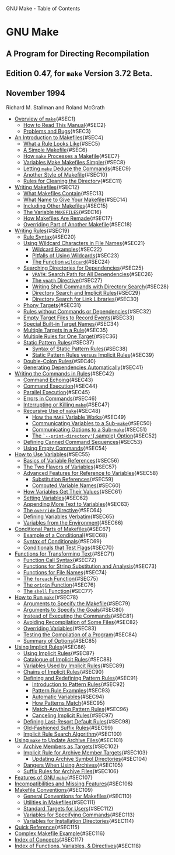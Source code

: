 GNU Make - Table of Contents

# GNU Make

## A Program for Directing Recompilation

## Edition 0.47, for `make` Version 3.72 Beta.

## November 1994

Richard M. Stallman and Roland McGrath

-   [Overview of `make`](make_1.md#SEC1){#SEC1}
    -   [How to Read This Manual](make_1.md#SEC2){#SEC2}
    -   [Problems and Bugs](make_1.md#SEC3){#SEC3}
-   [An Introduction to Makefiles](make_2.md#SEC4){#SEC4}
    -   [What a Rule Looks Like](make_2.md#SEC5){#SEC5}
    -   [A Simple Makefile](make_2.md#SEC6){#SEC6}
    -   [How `make` Processes a Makefile](make_2.md#SEC7){#SEC7}
    -   [Variables Make Makefiles Simpler](make_2.md#SEC8){#SEC8}
    -   [Letting `make` Deduce the Commands](make_2.md#SEC9){#SEC9}
    -   [Another Style of Makefile](make_2.md#SEC10){#SEC10}
    -   [Rules for Cleaning the Directory](make_2.md#SEC11){#SEC11}
-   [Writing Makefiles](make_3.md#SEC12){#SEC12}
    -   [What Makefiles Contain](make_3.md#SEC13){#SEC13}
    -   [What Name to Give Your Makefile](make_3.md#SEC14){#SEC14}
    -   [Including Other Makefiles](make_3.md#SEC15){#SEC15}
    -   [The Variable `MAKEFILES`](make_3.md#SEC16){#SEC16}
    -   [How Makefiles Are Remade](make_3.md#SEC17){#SEC17}
    -   [Overriding Part of Another Makefile](make_3.md#SEC18){#SEC18}
-   [Writing Rules](make_4.md#SEC19){#SEC19}
    -   [Rule Syntax](make_4.md#SEC20){#SEC20}
    -   [Using Wildcard Characters in File
        Names](make_4.md#SEC21){#SEC21}
        -   [Wildcard Examples](make_4.md#SEC22){#SEC22}
        -   [Pitfalls of Using Wildcards](make_4.md#SEC23){#SEC23}
        -   [The Function `wildcard`](make_4.md#SEC24){#SEC24}
    -   [Searching Directories for
        Dependencies](make_4.md#SEC25){#SEC25}
        -   [`VPATH`: Search Path for All
            Dependencies](make_4.md#SEC26){#SEC26}
        -   [The `vpath` Directive](make_4.md#SEC27){#SEC27}
        -   [Writing Shell Commands with Directory
            Search](make_4.md#SEC28){#SEC28}
        -   [Directory Search and Implicit
            Rules](make_4.md#SEC29){#SEC29}
        -   [Directory Search for Link
            Libraries](make_4.md#SEC30){#SEC30}
    -   [Phony Targets](make_4.md#SEC31){#SEC31}
    -   [Rules without Commands or
        Dependencies](make_4.md#SEC32){#SEC32}
    -   [Empty Target Files to Record Events](make_4.md#SEC33){#SEC33}
    -   [Special Built-in Target Names](make_4.md#SEC34){#SEC34}
    -   [Multiple Targets in a Rule](make_4.md#SEC35){#SEC35}
    -   [Multiple Rules for One Target](make_4.md#SEC36){#SEC36}
    -   [Static Pattern Rules](make_4.md#SEC37){#SEC37}
        -   [Syntax of Static Pattern Rules](make_4.md#SEC38){#SEC38}
        -   [Static Pattern Rules versus Implicit
            Rules](make_4.md#SEC39){#SEC39}
    -   [Double-Colon Rules](make_4.md#SEC40){#SEC40}
    -   [Generating Dependencies
        Automatically](make_4.md#SEC41){#SEC41}
-   [Writing the Commands in Rules](make_5.md#SEC42){#SEC42}
    -   [Command Echoing](make_5.md#SEC43){#SEC43}
    -   [Command Execution](make_5.md#SEC44){#SEC44}
    -   [Parallel Execution](make_5.md#SEC45){#SEC45}
    -   [Errors in Commands](make_5.md#SEC46){#SEC46}
    -   [Interrupting or Killing `make`](make_5.md#SEC47){#SEC47}
    -   [Recursive Use of `make`](make_5.md#SEC48){#SEC48}
        -   [How the `MAKE` Variable Works](make_5.md#SEC49){#SEC49}
        -   [Communicating Variables to a
            Sub-`make`](make_5.md#SEC50){#SEC50}
        -   [Communicating Options to a
            Sub-`make`](make_5.md#SEC51){#SEC51}
        -   [The `` `--print-directory' ``{.sample}
            Option](make_5.md#SEC52){#SEC52}
    -   [Defining Canned Command Sequences](make_5.md#SEC53){#SEC53}
    -   [Using Empty Commands](make_5.md#SEC54){#SEC54}
-   [How to Use Variables](make_6.md#SEC55){#SEC55}
    -   [Basics of Variable References](make_6.md#SEC56){#SEC56}
    -   [The Two Flavors of Variables](make_6.md#SEC57){#SEC57}
    -   [Advanced Features for Reference to
        Variables](make_6.md#SEC58){#SEC58}
        -   [Substitution References](make_6.md#SEC59){#SEC59}
        -   [Computed Variable Names](make_6.md#SEC60){#SEC60}
    -   [How Variables Get Their Values](make_6.md#SEC61){#SEC61}
    -   [Setting Variables](make_6.md#SEC62){#SEC62}
    -   [Appending More Text to Variables](make_6.md#SEC63){#SEC63}
    -   [The `override` Directive](make_6.md#SEC64){#SEC64}
    -   [Defining Variables Verbatim](make_6.md#SEC65){#SEC65}
    -   [Variables from the Environment](make_6.md#SEC66){#SEC66}
-   [Conditional Parts of Makefiles](make_7.md#SEC67){#SEC67}
    -   [Example of a Conditional](make_7.md#SEC68){#SEC68}
    -   [Syntax of Conditionals](make_7.md#SEC69){#SEC69}
    -   [Conditionals that Test Flags](make_7.md#SEC70){#SEC70}
-   [Functions for Transforming Text](make_8.md#SEC71){#SEC71}
    -   [Function Call Syntax](make_8.md#SEC72){#SEC72}
    -   [Functions for String Substitution and
        Analysis](make_8.md#SEC73){#SEC73}
    -   [Functions for File Names](make_8.md#SEC74){#SEC74}
    -   [The `foreach` Function](make_8.md#SEC75){#SEC75}
    -   [The `origin` Function](make_8.md#SEC76){#SEC76}
    -   [The `shell` Function](make_8.md#SEC77){#SEC77}
-   [How to Run `make`](make_9.md#SEC78){#SEC78}
    -   [Arguments to Specify the Makefile](make_9.md#SEC79){#SEC79}
    -   [Arguments to Specify the Goals](make_9.md#SEC80){#SEC80}
    -   [Instead of Executing the Commands](make_9.md#SEC81){#SEC81}
    -   [Avoiding Recompilation of Some
        Files](make_9.md#SEC82){#SEC82}
    -   [Overriding Variables](make_9.md#SEC83){#SEC83}
    -   [Testing the Compilation of a
        Program](make_9.md#SEC84){#SEC84}
    -   [Summary of Options](make_9.md#SEC85){#SEC85}
-   [Using Implicit Rules](make_10.md#SEC86){#SEC86}
    -   [Using Implicit Rules](make_10.md#SEC87){#SEC87}
    -   [Catalogue of Implicit Rules](make_10.md#SEC88){#SEC88}
    -   [Variables Used by Implicit Rules](make_10.md#SEC89){#SEC89}
    -   [Chains of Implicit Rules](make_10.md#SEC90){#SEC90}
    -   [Defining and Redefining Pattern
        Rules](make_10.md#SEC91){#SEC91}
        -   [Introduction to Pattern Rules](make_10.md#SEC92){#SEC92}
        -   [Pattern Rule Examples](make_10.md#SEC93){#SEC93}
        -   [Automatic Variables](make_10.md#SEC94){#SEC94}
        -   [How Patterns Match](make_10.md#SEC95){#SEC95}
        -   [Match-Anything Pattern Rules](make_10.md#SEC96){#SEC96}
        -   [Canceling Implicit Rules](make_10.md#SEC97){#SEC97}
    -   [Defining Last-Resort Default Rules](make_10.md#SEC98){#SEC98}
    -   [Old-Fashioned Suffix Rules](make_10.md#SEC99){#SEC99}
    -   [Implicit Rule Search Algorithm](make_10.md#SEC100){#SEC100}
-   [Using `make` to Update Archive Files](make_11.md#SEC101){#SEC101}
    -   [Archive Members as Targets](make_11.md#SEC102){#SEC102}
    -   [Implicit Rule for Archive Member
        Targets](make_11.md#SEC103){#SEC103}
        -   [Updating Archive Symbol
            Directories](make_11.md#SEC104){#SEC104}
    -   [Dangers When Using Archives](make_11.md#SEC105){#SEC105}
    -   [Suffix Rules for Archive Files](make_11.md#SEC106){#SEC106}
-   [Features of GNU `make`](make_12.md#SEC107){#SEC107}
-   [Incompatibilities and Missing
    Features](make_13.md#SEC108){#SEC108}
-   [Makefile Conventions](make_14.md#SEC109){#SEC109}
    -   [General Conventions for
        Makefiles](make_14.md#SEC110){#SEC110}
    -   [Utilities in Makefiles](make_14.md#SEC111){#SEC111}
    -   [Standard Targets for Users](make_14.md#SEC112){#SEC112}
    -   [Variables for Specifying
        Commands](make_14.md#SEC113){#SEC113}
    -   [Variables for Installation
        Directories](make_14.md#SEC114){#SEC114}
-   [Quick Reference](make_15.md#SEC115){#SEC115}
-   [Complex Makefile Example](make_16.md#SEC116){#SEC116}
-   [Index of Concepts](make_17.md#SEC117){#SEC117}
-   [Index of Functions, Variables, &
    Directives](make_18.md#SEC118){#SEC118}
